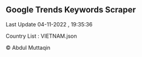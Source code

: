 

## Google Trends Keywords Scraper 
 
Last Update 04-11-2022 , 19:35:36

Country List :
VIETNAM.json



© Abdul Muttaqin 
